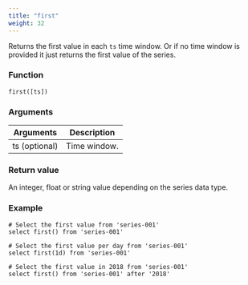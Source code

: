 ```yaml
---
title: "first"
weight: 32
---
```


Returns the first value in each `ts` time window. Or if no time window is provided it just returns the first value of the series.

### Function

    first([ts])

### Arguments

 Arguments   | Description
 ----------- | -----------
ts (optional) | Time window.

### Return value

An integer, float or string value depending on the series data type.

### Example

    # Select the first value from 'series-001'
    select first() from 'series-001'

    # Select the first value per day from 'series-001'
    select first(1d) from 'series-001'

    # Select the first value in 2018 from 'series-001'
    select first() from 'series-001' after '2018'
